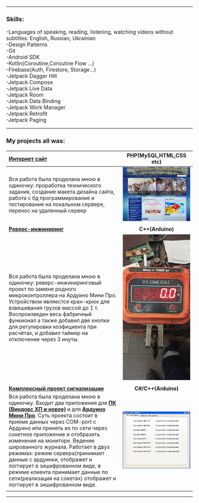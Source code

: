 ﻿____

### __Skills:__  
-Languages of speaking, reading, listening, watching videos without subtitles: English, Russian, Ukrainian  
-Design Patterns  
-Git  
-Android SDK  
-Kotlin(Coroutine,Coroutine Flow ...)  
-Firebase(Auth, Firestore, Storage...)  
-Jetpack Dagger Hilt  
-Jetpack Compose  
-Jetpack Live Data  
-Jetpack Room  
-Jetpack Data Binding  
-Jetpack Work Manager  
-Jetpack Retrofit  
-Jetpack Paging  

____
### My projects all was:
|__[Интернет сайт](http://energy-licey.com.ua)__| __PHP(MySQL,HTML,CSS etc)__ |
|:----|:---------------------:|
| Вся работа была проделана мною в одиночку:  проработка технического задания,  создание макета дизайна сайта, работа с бд программирование и тестирование на локальном сервере,  перенос на удаленный сервер |![Скриншоты сайта](./Readme/site.gif) |
| | |
| __[Реверс-инжиниринг](https://github.com/oldr1990/arduino/tree/main/OSC_CRANE_SCALE)__|__C++(Arduino)__|
| Вся работа была проделана мною в одиночку:   реверс-инжиниринговый проект по замене родного микроконтроллера на Ардуино Мини Про. Устройством являестся кран-крюк для взвешивания грузов массой до 1 т. Воспроизведен весь фабричный функионал а также добавил две кнопки для регулировки коэфициента при расчётах, и добавил таймер на отключение через 3 инуты. |![Фото проэкта](./Readme/OSC.gif) |
| | |
| __[Комплексный проект сигнализации](https://github.com/oldr1990/Alarm_7)__ | __C#/C++(Arduino)__|
| Вся работа была проделана мною в одиночку.  Входит два приложения для __[ПК (Виндовс ХП и новее)](https://github.com/oldr1990/Alarm_7)__ и для __[Ардуино Мини Про](https://github.com/oldr1990/arduino/tree/main/Alarm_7)__.  Суть проекта состоит в приеме данных через COM-port с Ардуино или принять их по сети через сокетное приложение  и отобразить изменения на мониторе.  Ведение шированного журнала.  Работает в двух режимах: режим сервера(принимает данные с ардуинки, отображет и логгирует в зишифрованном виде,  в режиме клиента принимает данные по сети(реализация на сокетах) отображет и логгирует в зишифрованном виде. | ![Фото проэкта](./Readme/alarm.gif) |
| | |
____
